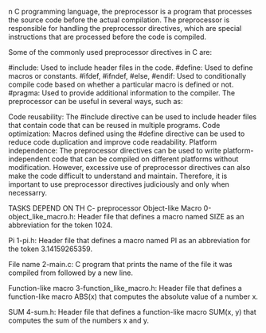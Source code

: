 n C programming language, the preprocessor is a program that processes the source code before the actual compilation. The preprocessor is responsible for handling the preprocessor directives, which are special instructions that are processed before the code is compiled.

Some of the commonly used preprocessor directives in C are:

#include: Used to include header files in the code. #define: Used to define macros or constants. #ifdef, #ifndef, #else, #endif: Used to conditionally compile code based on whether a particular macro is defined or not. #pragma: Used to provide additional information to the compiler. The preprocessor can be useful in several ways, such as:

Code reusability: The #include directive can be used to include header files that contain code that can be reused in multiple programs. Code optimization: Macros defined using the #define directive can be used to reduce code duplication and improve code readability. Platform independence: The preprocessor directives can be used to write platform-independent code that can be compiled on different platforms without modification. However, excessive use of preprocessor directives can also make the code difficult to understand and maintain. Therefore, it is important to use preprocessor directives judiciously and only when necessarry.

   TASKS DEPEND ON TH C- preprocessor 
Object-like Macro 0-object_like_macro.h: Header file that defines a macro named SIZE as an abbreviation for the token 1024.

Pi 1-pi.h: Header file that defines a macro named PI as an abbreviation for the token 3.14159265359.

File name 2-main.c: C program that prints the name of the file it was compiled from followed by a new line.

Function-like macro 3-function_like_macro.h: Header file that defines a function-like macro ABS(x) that computes the absolute value of a number x.

SUM 4-sum.h: Header file that defines a function-like macro SUM(x, y) that computes the sum of the numbers x and y.

